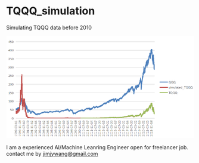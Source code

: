 # TQQQ_simulation
Simulating TQQQ data before 2010


<img src="WeChat%20Screenshot_20220614073346.png" width="800">

I am a experienced AI/Machine Leanring Engineer open for freelancer job. contact me by jimjywang@gmail.com 
